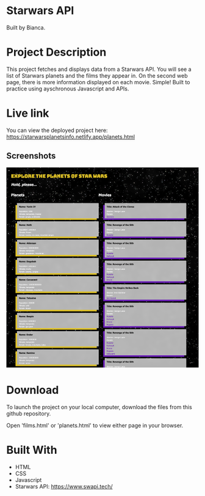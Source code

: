 # Starwars API
Built by Bianca. 

# Project Description

This project fetches and displays data from a Starwars API. You will see a list of Starwars planets and the films they appear in. On the second web page, there is more information displayed on each movie. Simple! Built to practice using ayschronous Javascript and APIs.


# Live link
You can view the deployed project here: https://starwarsplanetsinfo.netlify.app/planets.html

## Screenshots

<img src="images/screenshot.png">

# Download

To launch the project on your local computer, download the files from this github repository.

Open 'films.html' or 'planets.html' to view either page in your browser. 

# Built With
- HTML
- CSS
- Javascript
- Starwars API: https://www.swapi.tech/
